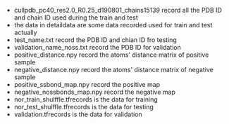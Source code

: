 
* cullpdb_pc40_res2.0_R0.25_d190801_chains15139 record all the PDB ID and chain ID used during the train and test  
* the data in detaildata are some data recorded used for train and test actually  
* test_name.txt record the PDB ID and chian ID fro testing
* validation_name_noss.txt record the PDB ID for validation 
* positive_distance.npy record the atoms' distance matrix of positive sample  
* negative_distance.npy record the atoms' distance matrix of negative sample  
* positive_ssbond_map.npy record the positive map
* negative_nossbonds_map.npy record the negative map
* nor_train_shulffle.tfrecords is the data for training  
* nor_test_shulffle.tfrecords is the data for testing  
* validation.tfrecords is the data for validation  
  
